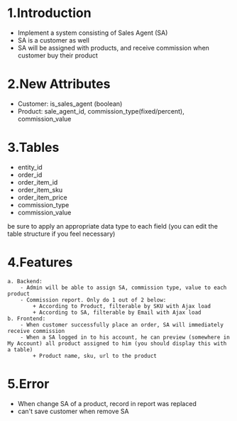# 1.Introduction
- Implement a system consisting of Sales Agent (SA)
- SA is a customer as well
- SA will be assigned with products, and receive commission when customer buy their product

# 2.New Attributes
- Customer: is_sales_agent (boolean)
- Product: sale_agent_id, commission_type(fixed/percent), commission_value

# 3.Tables
- entity_id
- order_id
- order_item_id
- order_item_sku
- order_item_price
- commission_type
- commission_value

be sure to apply an appropriate data type to each field (you can edit the table structure if you feel necessary)

# 4.Features
    a. Backend:
        - Admin will be able to assign SA, commission type, value to each product
        - Commission report. Only do 1 out of 2 below:
            + According to Product, filterable by SKU with Ajax load
            + According to SA, filterable by Email with Ajax load
    b. Frontend:
        - When customer successfully place an order, SA will immediately receive commission
        - When a SA logged in to his account, he can preview (somewhere in My Account) all product assigned to him (you should display this with a table)
            + Product name, sku, url to the product

# 5.Error
- When change SA of a product, record in report was replaced
- can't save customer when remove SA